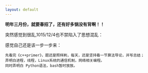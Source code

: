 ```yaml
---
layout: default
---
```


**明年三月份，就要春招了，还有好多锅没有背啊！！**

突然感觉到很乱,1015/12/4也不禁陷入了思想混乱：

感觉自己还是该一步一步来：

	先看完《c++primer》，题还是照样刷，每天，还是坚持看一节算法导论，并写总结；
    弄明白进程，线程，Linux系统的通信机制，网络相关编程。
    同时弄明白 Python语法，bash暂时放放。